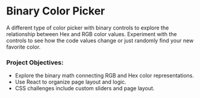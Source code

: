 # Binary Color Picker

A different type of color picker with binary controls to explore the relationship between Hex and RGB color values.  Experiment with the controls to see how the code values change or just randomly find your new favorite color.

### Project Objectives: 

* Explore the binary math connecting RGB and Hex color representations.  
* Use React to organize page layout and logic.
* CSS challenges include custom sliders and page layout. 